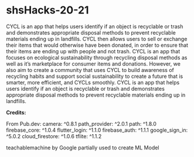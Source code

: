 # shsHacks-20-21


CYCL is an app that helps users identify if an object is recyclable or trash and demonstrates appropriate disposal methods to prevent recyclable materials ending up in landfills. CYCL then allows users to sell or exchange their items that would otherwise have been donated, in order to ensure that their items are ending up with people and not trash. CYCL is an app that focuses on ecological sustainability through recycling disposal methods as well as it’s marketplace for consumer items and donations. However, we also aim to create a community that uses CYCL to build awareness of recycling habits and support social sustainability to create a future that is smarter, more efficient, and CYCLs smoothly.
CYCL is an app that helps users identify if an object is recyclable or trash and demonstrates appropriate disposal methods to prevent recyclable materials ending up in landfills.

****Credits:****

From Pub.dev:
  camera: ^0.8.1
  path_provider: ^2.0.1
  path: ^1.8.0
  firebase_core: ^1.0.4
  flutter_login: ^1.1.0
  firebase_auth: ^1.1.1
  google_sign_in: ^5.0.2
  cloud_firestore: ^1.0.6
  tflite: ^1.1.2

teachablemachine by Google partially used to create ML Model

